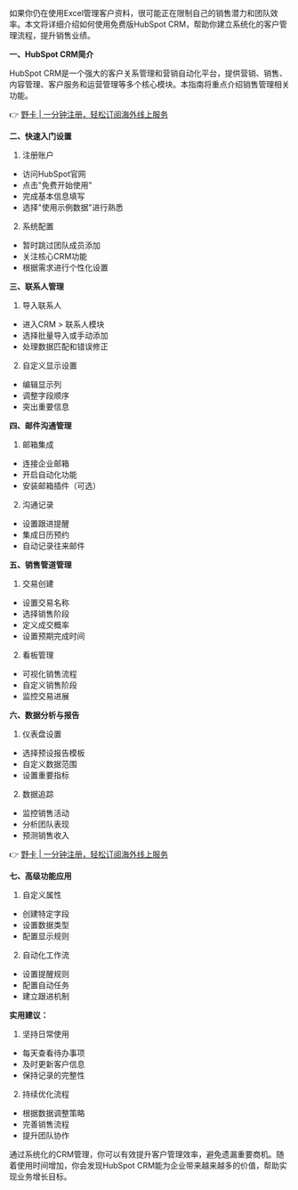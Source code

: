 如果你仍在使用Excel管理客户资料，很可能正在限制自己的销售潜力和团队效率。本文将详细介绍如何使用免费版HubSpot CRM，帮助你建立系统化的客户管理流程，提升销售业绩。

**一、HubSpot CRM简介**

HubSpot CRM是一个强大的客户关系管理和营销自动化平台，提供营销、销售、内容管理、客户服务和运营管理等多个核心模块。本指南将重点介绍销售管理相关功能。

👉 [野卡 | 一分钟注册，轻松订阅海外线上服务](https://bit.ly/bewildcard)

**二、快速入门设置**

1. 注册账户
- 访问HubSpot官网
- 点击"免费开始使用"
- 完成基本信息填写
- 选择"使用示例数据"进行熟悉

2. 系统配置
- 暂时跳过团队成员添加
- 关注核心CRM功能
- 根据需求进行个性化设置

**三、联系人管理**

1. 导入联系人
- 进入CRM > 联系人模块
- 选择批量导入或手动添加
- 处理数据匹配和错误修正

2. 自定义显示设置
- 编辑显示列
- 调整字段顺序
- 突出重要信息

**四、邮件沟通管理**

1. 邮箱集成
- 连接企业邮箱
- 开启自动化功能
- 安装邮箱插件（可选）

2. 沟通记录
- 设置跟进提醒
- 集成日历预约
- 自动记录往来邮件

**五、销售管道管理**

1. 交易创建
- 设置交易名称
- 选择销售阶段
- 定义成交概率
- 设置预期完成时间

2. 看板管理
- 可视化销售流程
- 自定义销售阶段
- 监控交易进展

**六、数据分析与报告**

1. 仪表盘设置
- 选择预设报告模板
- 自定义数据范围
- 设置重要指标

2. 数据追踪
- 监控销售活动
- 分析团队表现
- 预测销售收入

👉 [野卡 | 一分钟注册，轻松订阅海外线上服务](https://bit.ly/bewildcard)

**七、高级功能应用**

1. 自定义属性
- 创建特定字段
- 设置数据类型
- 配置显示规则

2. 自动化工作流
- 设置提醒规则
- 配置自动任务
- 建立跟进机制

**实用建议：**

1. 坚持日常使用
- 每天查看待办事项
- 及时更新客户信息
- 保持记录的完整性

2. 持续优化流程
- 根据数据调整策略
- 完善销售流程
- 提升团队协作

通过系统化的CRM管理，你可以有效提升客户管理效率，避免遗漏重要商机。随着使用时间增加，你会发现HubSpot CRM能为企业带来越来越多的价值，帮助实现业务增长目标。